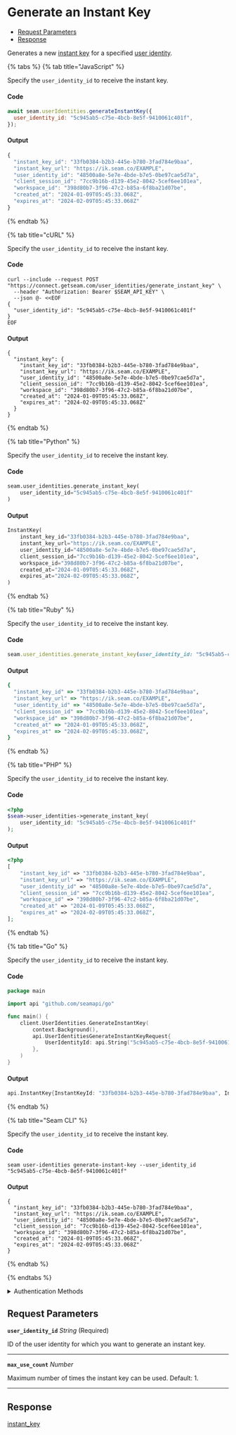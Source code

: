 # Generate an Instant Key

- [Request Parameters](#request-parameters)
- [Response](#response)

Generates a new [instant key](https://docs.seam.co/latest/capability-guides/mobile-access-in-development/instant-keys) for a specified [user identity](https://docs.seam.co/latest/capability-guides/mobile-access-in-development/managing-mobile-app-user-accounts-with-user-identities#what-is-a-user-identity).


{% tabs %}
{% tab title="JavaScript" %}

Specify the `user_identity_id` to receive the instant key.

#### Code

```javascript
await seam.userIdentities.generateInstantKey({
  user_identity_id: "5c945ab5-c75e-4bcb-8e5f-9410061c401f",
});
```

#### Output

```javascript
{
  "instant_key_id": "33fb0384-b2b3-445e-b780-3fad784e9baa",
  "instant_key_url": "https://ik.seam.co/EXAMPLE",
  "user_identity_id": "48500a8e-5e7e-4bde-b7e5-0be97cae5d7a",
  "client_session_id": "7cc9b16b-d139-45e2-8042-5cef6ee101ea",
  "workspace_id": "398d80b7-3f96-47c2-b85a-6f8ba21d07be",
  "created_at": "2024-01-09T05:45:33.068Z",
  "expires_at": "2024-02-09T05:45:33.068Z"
}
```
{% endtab %}

{% tab title="cURL" %}

Specify the `user_identity_id` to receive the instant key.

#### Code

```curl
curl --include --request POST "https://connect.getseam.com/user_identities/generate_instant_key" \
  --header "Authorization: Bearer $SEAM_API_KEY" \
  --json @- <<EOF
{
  "user_identity_id": "5c945ab5-c75e-4bcb-8e5f-9410061c401f"
}
EOF
```

#### Output

```curl
{
  "instant_key": {
    "instant_key_id": "33fb0384-b2b3-445e-b780-3fad784e9baa",
    "instant_key_url": "https://ik.seam.co/EXAMPLE",
    "user_identity_id": "48500a8e-5e7e-4bde-b7e5-0be97cae5d7a",
    "client_session_id": "7cc9b16b-d139-45e2-8042-5cef6ee101ea",
    "workspace_id": "398d80b7-3f96-47c2-b85a-6f8ba21d07be",
    "created_at": "2024-01-09T05:45:33.068Z",
    "expires_at": "2024-02-09T05:45:33.068Z"
  }
}
```
{% endtab %}

{% tab title="Python" %}

Specify the `user_identity_id` to receive the instant key.

#### Code

```python
seam.user_identities.generate_instant_key(
    user_identity_id="5c945ab5-c75e-4bcb-8e5f-9410061c401f"
)
```

#### Output

```python
InstantKey(
    instant_key_id="33fb0384-b2b3-445e-b780-3fad784e9baa",
    instant_key_url="https://ik.seam.co/EXAMPLE",
    user_identity_id="48500a8e-5e7e-4bde-b7e5-0be97cae5d7a",
    client_session_id="7cc9b16b-d139-45e2-8042-5cef6ee101ea",
    workspace_id="398d80b7-3f96-47c2-b85a-6f8ba21d07be",
    created_at="2024-01-09T05:45:33.068Z",
    expires_at="2024-02-09T05:45:33.068Z",
)
```
{% endtab %}

{% tab title="Ruby" %}

Specify the `user_identity_id` to receive the instant key.

#### Code

```ruby
seam.user_identities.generate_instant_key(user_identity_id: "5c945ab5-c75e-4bcb-8e5f-9410061c401f")
```

#### Output

```ruby
{
  "instant_key_id" => "33fb0384-b2b3-445e-b780-3fad784e9baa",
  "instant_key_url" => "https://ik.seam.co/EXAMPLE",
  "user_identity_id" => "48500a8e-5e7e-4bde-b7e5-0be97cae5d7a",
  "client_session_id" => "7cc9b16b-d139-45e2-8042-5cef6ee101ea",
  "workspace_id" => "398d80b7-3f96-47c2-b85a-6f8ba21d07be",
  "created_at" => "2024-01-09T05:45:33.068Z",
  "expires_at" => "2024-02-09T05:45:33.068Z",
}
```
{% endtab %}

{% tab title="PHP" %}

Specify the `user_identity_id` to receive the instant key.

#### Code

```php
<?php
$seam->user_identities->generate_instant_key(
    user_identity_id: "5c945ab5-c75e-4bcb-8e5f-9410061c401f"
);
```

#### Output

```php
<?php
[
    "instant_key_id" => "33fb0384-b2b3-445e-b780-3fad784e9baa",
    "instant_key_url" => "https://ik.seam.co/EXAMPLE",
    "user_identity_id" => "48500a8e-5e7e-4bde-b7e5-0be97cae5d7a",
    "client_session_id" => "7cc9b16b-d139-45e2-8042-5cef6ee101ea",
    "workspace_id" => "398d80b7-3f96-47c2-b85a-6f8ba21d07be",
    "created_at" => "2024-01-09T05:45:33.068Z",
    "expires_at" => "2024-02-09T05:45:33.068Z",
];
```
{% endtab %}

{% tab title="Go" %}

Specify the `user_identity_id` to receive the instant key.

#### Code

```go
package main

import api "github.com/seamapi/go"

func main() {
	client.UserIdentities.GenerateInstantKey(
		context.Background(),
		api.UserIdentitiesGenerateInstantKeyRequest{
			UserIdentityId: api.String("5c945ab5-c75e-4bcb-8e5f-9410061c401f"),
		},
	)
}
```

#### Output

```go
api.InstantKey{InstantKeyId: "33fb0384-b2b3-445e-b780-3fad784e9baa", InstantKeyUrl: "https://ik.seam.co/EXAMPLE", UserIdentityId: "48500a8e-5e7e-4bde-b7e5-0be97cae5d7a", ClientSessionId: "7cc9b16b-d139-45e2-8042-5cef6ee101ea", WorkspaceId: "398d80b7-3f96-47c2-b85a-6f8ba21d07be", CreatedAt: "2024-01-09T05:45:33.068Z", ExpiresAt: "2024-02-09T05:45:33.068Z"}
```
{% endtab %}

{% tab title="Seam CLI" %}

Specify the `user_identity_id` to receive the instant key.

#### Code

```seam_cli
seam user-identities generate-instant-key --user_identity_id "5c945ab5-c75e-4bcb-8e5f-9410061c401f"
```

#### Output

```seam_cli
{
  "instant_key_id": "33fb0384-b2b3-445e-b780-3fad784e9baa",
  "instant_key_url": "https://ik.seam.co/EXAMPLE",
  "user_identity_id": "48500a8e-5e7e-4bde-b7e5-0be97cae5d7a",
  "client_session_id": "7cc9b16b-d139-45e2-8042-5cef6ee101ea",
  "workspace_id": "398d80b7-3f96-47c2-b85a-6f8ba21d07be",
  "created_at": "2024-01-09T05:45:33.068Z",
  "expires_at": "2024-02-09T05:45:33.068Z"
}
```
{% endtab %}

{% endtabs %}


<details>

<summary>Authentication Methods</summary>

- API key
- Personal access token
  <br>Must also include the `seam-workspace` header in the request.

To learn more, see [Authentication](https://docs.seam.co/latest/api/authentication).
</details>

## Request Parameters

**`user_identity_id`** *String* (Required)

ID of the user identity for which you want to generate an instant key.

---

**`max_use_count`** *Number*

Maximum number of times the instant key can be used. Default: 1.

---


## Response

[instant\_key](./)


